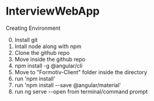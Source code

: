 # InterviewWebApp

Creating Environment

0. Install git
1. Intall node along with npm
2. Clone the github repo
3. Move inside the github repo
4. npm install -g @angular/cli
5. Move to "Formotiv-Client" folder inside the directory
6. run 'npm install'
7. run 'npm install --save @angular/material'
8. run ng serve --open from terminal/command prompt

